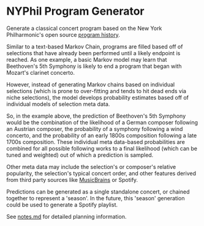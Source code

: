 # NYPhil Program Generator

Generate a classical concert program based on the New York Philharmonic's open source [program history](https://github.com/nyphilarchive/PerformanceHistory).

Similar to a text-based Markov Chain, programs are filled based off of selections that have already been performed until a likely endpoint is reached. As one example, a basic Markov model may learn that Beethoven's 5th Symphony is likely to end a program that began with Mozart's clarinet concerto.

However, instead of generating Markov chains based on individual selections (which is prone to over-fitting and tends to hit dead ends via niche selections), the model develops probability estimates based off of individual models of selection meta data. 

So, in the example above, the prediction of Beethoven's 5th Symphony would be the combination of the likelihood of a German composer following an Austrian composer, the probability of a symphony following a wind concerto, and the probability of an early 1800s composition following a late 1700s composition. These individual meta data-based probabilities are combined for all possible following works to a final likelihood (which can be tuned and weighted) out of which a prediction is sampled.

Other meta data may include the selection's or composer's relative popularity, the selection's typical concert order, and other features derived from third party sources like [MusicBrains](https://musicbrainz.org/) or Spotify.

Predictions can be generated as a single standalone concert, or chained together to represent a 'season'. In the future, this 'season' generation could be used to generate a Spotify playlist.

See [notes.md](notes.md) for detailed planning information.
